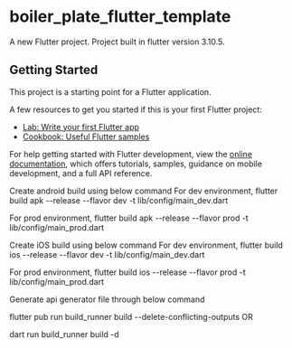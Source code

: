 # boiler_plate_flutter_template

A new Flutter project. Project built in flutter version 3.10.5.

## Getting Started

This project is a starting point for a Flutter application.

A few resources to get you started if this is your first Flutter project:

- [Lab: Write your first Flutter app](https://docs.flutter.dev/get-started/codelab)
- [Cookbook: Useful Flutter samples](https://docs.flutter.dev/cookbook)

For help getting started with Flutter development, view the
[online documentation](https://docs.flutter.dev/), which offers tutorials, samples, guidance on
mobile development, and a full API reference.

Create android build using below command
For dev environment,
flutter build apk --release --flavor dev -t lib/config/main_dev.dart

For prod environment,
flutter build apk --release --flavor prod -t lib/config/main_prod.dart

Create iOS build using below command
For dev environment,
flutter build ios --release --flavor dev -t lib/config/main_dev.dart

For prod environment,
flutter build ios --release --flavor prod -t lib/config/main_prod.dart

Generate api generator file through below command

flutter pub run build_runner build --delete-conflicting-outputs
OR

dart run build_runner build -d